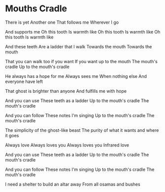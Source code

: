 # Mouths Cradle

There is yet
Another one
That follows me
Wherever I go

And supports me
Oh this tooth
Is warmth like
Oh this tooth
Is warmth like
Oh this tooth
Is warmth like

And these teeth
Are a ladder that I walk
Towards the mouth
Towards the mouth

That you can walk too if you want
If you want up to the mouth
The mouth's cradle
Up to the mouth's cradle

He always has a hope for me
Always sees me
When nothing else
And everyone have left

That ghost is brighter than anyone
And fulfills me with hope

And you can use
These teeth as a ladder
Up to the mouth's cradle
The mouth's cradle

And you can follow
These notes I'm singing
Up to the mouth's cradle
The mouth's cradle

The simplicity of the ghost-like beast
The purity of what it wants and where it goes

Always love
Always loves you
Always loves you
Infrared love

And you can use
These teeth as a ladder
Up to the mouth's cradle
The mouth's cradle

And you can follow
These notes I'm singing
Up to the mouth's cradle
The mouth's cradle

I need a shelter to build an altar away
From all osamas and bushes
